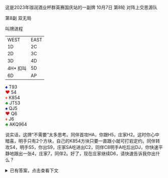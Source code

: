 
这是2023年珈润酒业杯群英赛国庆站的一副牌
10月7日 第8轮 对阵上交思源队

第8副 双无局

叫牌进程
<table>
    <tr><td>WEST</td>  <td>EAST</td></tr>
    <tr><td>1D</td>   <td>2C</td> </tr>
    <tr><td>2D</td>   <td>3C</td> </tr>
    <tr><td>3D</td>   <td>4D</td> </tr>
		<tr><td>4H* 扣叫</td>   <td>5D</td> </tr>
		<tr><td>6D</td>   <td>AP</td> </tr>
</table>

<div class="board-container">
  <div class="Shand">
    <font color="0000C0">♠</font> T93 <br>
    <font color="E80000">♥</font> 54 <br>
    <font color="FF6000">♦</font> K854 <br>
    <font color="00A000">♣</font> JT53 <br>
  </div>
  <div class="Ehand">
    <font color="0000C0">♠</font> QJ5 <br>
    <font color="E80000">♥</font> Q6 <br>
    <font color="FF6000">♦</font> J6 <br>
    <font color="00A000">♣</font> AKQ964 <br>
  </div>
</div>

说实话，这牌“不需要”太多思考。同伴首攻HA，你跟H5，庄家H2。这时你心中暗喜，明手只有2个方块，自己的K854方块只要一直跟小就可打宕定约。同伴转攻S4，明手S5，你出S9，庄家SA吃进出C2，同伴C8明手A吃后出DJ，你快速平静地跟出一张4，庄家7，同伴2。好了，现在庄家继续D6，请快速告诉我你出什么？
<details>
  <summary class="check">已有答案，点击查看下文</summary>
  <br/>
  如果你和我一样，从手中飞快地抽出了D5，并且将要喜闻乐见地看庄家一脸吃屎的表情的话，你就会像我一样被摸走逆转。
  庄家鬼使神差地从手中摸出了D2！你是否根本就没有注意庄家第一轮出的是哪张电话号码？！接下来你无法阻止庄家了，草花将吃回手，黑桃上来再次将吃草花回手，红桃上来连续兑现草花，庄家擒将成功。

  相信每一个人在初打牌时都被告知过，大牌吃大牌天经地义。这次为什么你不用8盖掉明手的6呢？！
  你当然有理由，谁能想到小新居然是使用chinese飞张飞了你的8！如果同伴是83双张方块，小新就将奇迹般地打宕这个铁成的定约！
  然而，小新真的是在瞎打吗？

  当然不是，小新的做法其实有一定的道理。
  对小新而言，他要打成这个6D，在跟出这张D5之后，你现在持有的方块仅可能是两种情况：K854或K54。如果是K54，第一次有可能上K以防同伴10X；不过也有不上K防同伴单张Q的理由。不论如何，K54有上K的理由，而K854则毫无上K的依据，虽然K854第二次应该上8……或许小新认为你K54一定会上K，而K854则没有那么仔细。因此小新做出了他的判断。

  <div class="xinrui-two-dummy">
    <img src="xinrui/defence/2023-10-07b8/2023-10-07b8.jpg" />
  </div>
</details>
